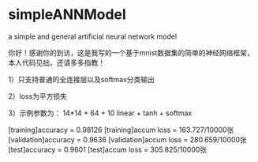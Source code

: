 # simpleANNModel
a simple and general artificial neural network model

你好！感谢你的到访，这是我写的一个基于mnist数据集的简单的神经网络框架，本人代码见拙，还请多多指教！

1）只支持普通的全连接层以及softmax分类输出

2）loss为平方损失

3）示例参数为：
  14*14 + 64 + 10
  linear + tanh + softmax

  [training]accuracy     = 0.98126
  [training]accum loss   = 163.727/10000张
  [validation]accuracy   = 0.9636
  [validation]accum loss = 280.659/10000张
  [test]accuracy         = 0.9601
  [test]accum loss       = 305.825/10000张
